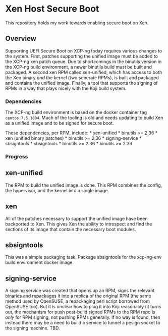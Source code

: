 # Xen Host Secure Boot

This repository holds my work towards enabling secure boot on Xen.

## Overview

Supporting UEFI Secure Boot on XCP-ng today requires various changes to the
system.  First, patches supporting the unified image must be added to the
XCP-ng xen patch queue.  Due to shortcomings in the binutils version in the
XCP-ng build environment, a newer binutils build must be built and packaged.  A
second xen RPM called xen-unified, which has access to both the Xen binary
*and* the kernel (two seperate RPMs), is built and packaged and contains the
unified image.  Finally, a tool that supports the signing of RPMs in a way that
plays nicely with the Koji build system.

### Dependencies

The XCP-ng build environment is based on the docker container tag
`centos:7.5.1804`.  Much of the tooling is old and needs updating to build Xen
as a unified image and to be signed for secure boot.

These dependencies, per RPM, include:
    * xen-unified
        * binutils >= 2.36
    * xen (unified binary patches)
        * binutils >= 2.36
    * signing-service
        * sbsigntools
    * sbsigntools
        * binutils >= 2.36
    * binutils >= 2.36

### Progress

## xen-unified

The RPM to build the unified image is done.  This RPM combines the config, the
hypervisor, and the kernel into a single image.

## xen

All of the patches necessary to support the unified image have been backported
to Xen.  This gives Xen the ability to introspect and find the sections of its
image that contain the necessary boot modules.

## sbsigntools

This was a simple packaging task.  Package sbsigntools for the xcp-ng-env build
environment docker image.

## signing-service

A signing service was created that opens up an RPM, signs the relevant binaries
and repackages it into a replica of the original RPM (the same method used by
OpenSUSE, a repackaging perl script borrowed from OpenSUSE too).  But it is
unclear how to plug it into Koji reasonably (it turns out, the mechanism for
push post-build signed RPMs to the RPM repo is *only* for RPM signing, not
pushing RPMs generally.  If no way is found, then instead there may be a need
to build a service to tunnel a pesign socket to the signing machine.  TBD.
